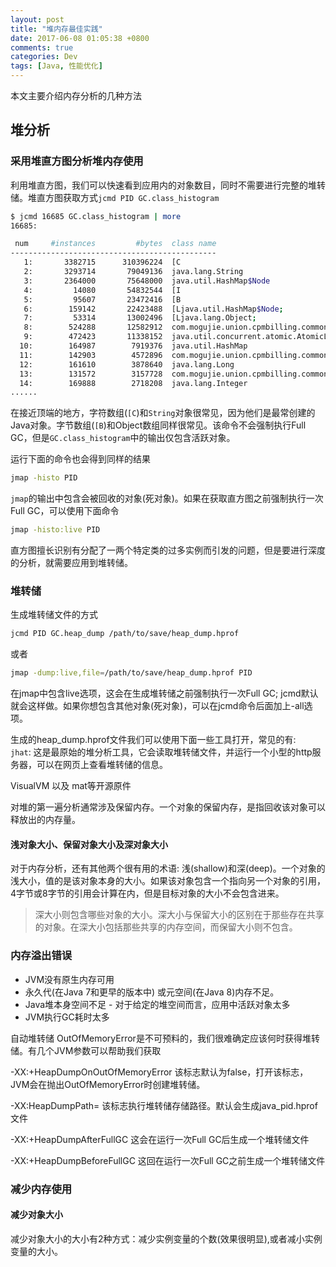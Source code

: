 ```yaml
---
layout: post
title: "堆内存最佳实践"
date: 2017-06-08 01:05:38 +0800
comments: true
categories: Dev
tags: [Java, 性能优化]
---
```


本文主要介绍内存分析的几种方法

<!-- more -->

## 堆分析

### 采用堆直方图分析堆内存使用
利用堆直方图，我们可以快速看到应用内的对象数目，同时不需要进行完整的堆转储。堆直方图获取方式`jcmd PID GC.class_histogram`

```sh
$ jcmd 16685 GC.class_histogram | more
16685:

 num     #instances         #bytes  class name
----------------------------------------------
   1:       3382715      310396224  [C
   2:       3293714       79049136  java.lang.String
   3:       2364000       75648000  java.util.HashMap$Node
   4:         14080       54832544  [I
   5:         95607       23472416  [B
   6:        159142       22423488  [Ljava.util.HashMap$Node;
   7:         53314       13002496  [Ljava.lang.Object;
   8:        524288       12582912  com.mogujie.union.cpmbilling.common.disruptor.CpmLogEvent
   9:        472423       11338152  java.util.concurrent.atomic.AtomicLong
  10:        164987        7919376  java.util.HashMap
  11:        142903        4572896  com.mogujie.union.cpmbilling.common.kafka.consumer.MessageInfo
  12:        161610        3878640  java.lang.Long
  13:        131572        3157728  com.mogujie.union.cpmbilling.common.kafka.producer.KafkaLogEntity
  14:        169888        2718208  java.lang.Integer
......
```

在接近顶端的地方，字符数组(`[C`)和`String`对象很常见，因为他们是最常创建的Java对象。字节数组(`[B`)和Object数组同样很常见。该命令不会强制执行Full GC，但是`GC.class_histogram`中的输出仅包含活跃对象。

运行下面的命令也会得到同样的结果
```sh
jmap -histo PID
```
`jmap`的输出中包含会被回收的对象(死对象)。如果在获取直方图之前强制执行一次Full GC，可以使用下面命令
```sh
jmap -histo:live PID
```
直方图擅长识别有分配了一两个特定类的过多实例而引发的问题，但是要进行深度的分析，就需要应用到堆转储。

### 堆转储

生成堆转储文件的方式

```sh
jcmd PID GC.heap_dump /path/to/save/heap_dump.hprof
```
或者
```sh
jmap -dump:live,file=/path/to/save/heap_dump.hprof PID
```
在jmap中包含live选项，这会在生成堆转储之前强制执行一次Full GC; jcmd默认就会这样做。如果你想包含其他对象(死对象)，可以在jcmd命令后面加上-all选项。

生成的heap_dump.hprof文件我们可以使用下面一些工具打开，常见的有:  
`jhat`: 这是最原始的堆分析工具，它会读取堆转储文件，并运行一个小型的http服务器，可以在网页上查看堆转储的信息。

VisualVM 以及 mat等开源原件

对堆的第一遍分析通常涉及保留内存。一个对象的保留内存，是指回收该对象可以释放出的内存量。

#### 浅对象大小、保留对象大小及深对象大小
>
对于内存分析，还有其他两个很有用的术语: 浅(shallow)和深(deep)。一个对象的浅大小，值的是该对象本身的大小。如果该对象包含一个指向另一个对象的引用，4字节或8字节的引用会计算在内，但是目标对象的大小不会包含进来。

> 深大小则包含哪些对象的大小。深大小与保留大小的区别在于那些存在共享的对象。在深大小包括那些共享的内存空间，而保留大小则不包含。

### 内存溢出错误

* JVM没有原生内存可用
* 永久代(在Java 7和更早的版本中) 或元空间(在Java 8)内存不足。
* Java堆本身空间不足 - 对于给定的堆空间而言，应用中活跃对象太多
* JVM执行GC耗时太多

自动堆转储
OutOfMemoryError是不可预料的，我们很难确定应该何时获得堆转储。有几个JVM参数可以帮助我们获取

-XX:+HeapDumpOnOutOfMemoryError
该标志默认为false，打开该标志，JVM会在抛出OutOfMemoryError时创建堆转储。

-XX:HeapDumpPath=<path>
该标志执行堆转储存储路径。默认会生成java_pid.hprof文件

-XX:+HeapDumpAfterFullGC
这会在运行一次Full GC后生成一个堆转储文件

-XX:+HeapDumpBeforeFullGC
这回在运行一次Full GC之前生成一个堆转储文件


### 减少内存使用

#### 减少对象大小
减少对象大小的大小有2种方式：减少实例变量的个数(效果很明显),或者减小实例变量的大小。
